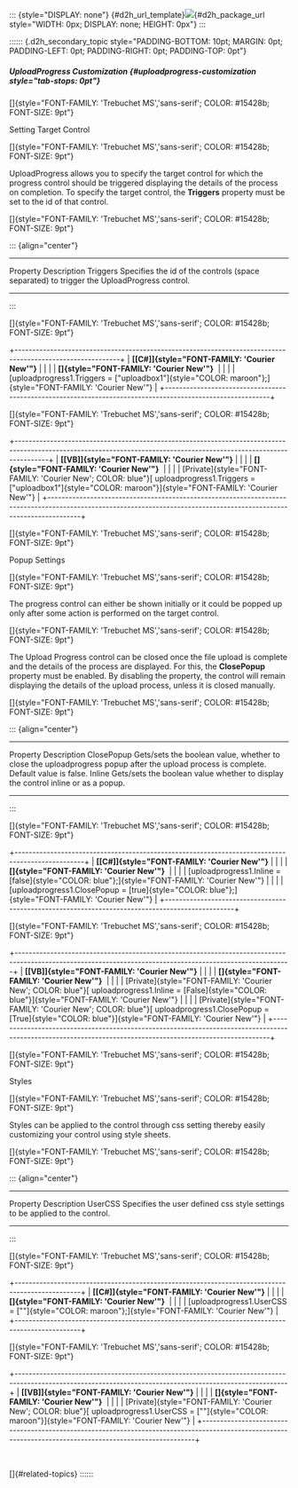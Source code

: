 ::: {style="DISPLAY: none"}
[](ms-xhelp:///?Id=d2h_url_template){#d2h_url_template}![](!package_url!){#d2h_package_url style="WIDTH: 0px; DISPLAY: none; HEIGHT: 0px"}
:::

:::::: {.d2h_secondary_topic style="PADDING-BOTTOM: 10pt; MARGIN: 0pt; PADDING-LEFT: 0pt; PADDING-RIGHT: 0pt; PADDING-TOP: 0pt"}
##### UploadProgress Customization {#uploadprogress-customization style="tab-stops: 0pt"}

[]{style="FONT-FAMILY: 'Trebuchet MS','sans-serif'; COLOR: #15428b; FONT-SIZE: 9pt"} 

Setting Target Control

[]{style="FONT-FAMILY: 'Trebuchet MS','sans-serif'; COLOR: #15428b; FONT-SIZE: 9pt"} 

UploadProgress allows you to specify the target control for which the progress control should be triggered displaying the details of the process on completion. To specify the target control, the **Triggers** property must be set to the id of that control.

[]{style="FONT-FAMILY: 'Trebuchet MS','sans-serif'; COLOR: #15428b; FONT-SIZE: 9pt"} 

::: {align="center"}
  ---------- -------------------------------------------------------------------------------------------
  Property   Description
  Triggers   Specifies the id of the controls (space separated) to trigger the UploadProgress control.
  ---------- -------------------------------------------------------------------------------------------
:::

[]{style="FONT-FAMILY: 'Trebuchet MS','sans-serif'; COLOR: #15428b; FONT-SIZE: 9pt"} 

+-----------------------------------------------------------------------------------------------------------+
| **[\[C#\]]{style="FONT-FAMILY: 'Courier New'"}**                                                          |
|                                                                                                           |
| **[]{style="FONT-FAMILY: 'Courier New'"}**                                                                |
|                                                                                                           |
| [uploadprogress1.Triggers = [\"uploadbox1\"]{style="COLOR: maroon"};]{style="FONT-FAMILY: 'Courier New'"} |
+-----------------------------------------------------------------------------------------------------------+

[]{style="FONT-FAMILY: 'Trebuchet MS','sans-serif'; COLOR: #15428b; FONT-SIZE: 9pt"} 

+---------------------------------------------------------------------------------------------------------------------------------------------------------------------+
| **[\[VB\]]{style="FONT-FAMILY: 'Courier New'"}**                                                                                                                    |
|                                                                                                                                                                     |
| **[]{style="FONT-FAMILY: 'Courier New'"}**                                                                                                                          |
|                                                                                                                                                                     |
| [Private]{style="FONT-FAMILY: 'Courier New'; COLOR: blue"}[ uploadprogress1.Triggers = [\"uploadbox1\"]{style="COLOR: maroon"}]{style="FONT-FAMILY: 'Courier New'"} |
+---------------------------------------------------------------------------------------------------------------------------------------------------------------------+

[]{style="FONT-FAMILY: 'Trebuchet MS','sans-serif'; COLOR: #15428b; FONT-SIZE: 9pt"} 

Popup Settings

[]{style="FONT-FAMILY: 'Trebuchet MS','sans-serif'; COLOR: #15428b; FONT-SIZE: 9pt"} 

The progress control can either be shown initially or it could be popped up only after some action is performed on the target control.

[]{style="FONT-FAMILY: 'Trebuchet MS','sans-serif'; COLOR: #15428b; FONT-SIZE: 9pt"} 

The Upload Progress control can be closed once the file upload is complete and the details of the process are displayed. For this, the **ClosePopup** property must be enabled. By disabling the property, the control will remain displaying the details of the upload process, unless it is closed manually.

[]{style="FONT-FAMILY: 'Trebuchet MS','sans-serif'; COLOR: #15428b; FONT-SIZE: 9pt"} 

::: {align="center"}
  ------------ --------------------------------------------------------------------------------------------------------------------------------------
  Property     Description
  ClosePopup   Gets/sets the boolean value, whether to close the uploadprogress popup after the upload process is complete. Default value is false.
  Inline       Gets/sets the boolean value whether to display the control inline or as a popup.
  ------------ --------------------------------------------------------------------------------------------------------------------------------------
:::

[]{style="FONT-FAMILY: 'Trebuchet MS','sans-serif'; COLOR: #15428b; FONT-SIZE: 9pt"} 

+-------------------------------------------------------------------------------------------------+
| **[\[C#\]]{style="FONT-FAMILY: 'Courier New'"}**                                                |
|                                                                                                 |
| **[]{style="FONT-FAMILY: 'Courier New'"}**                                                      |
|                                                                                                 |
| [uploadprogress1.Inline = [false]{style="COLOR: blue"};]{style="FONT-FAMILY: 'Courier New'"}    |
|                                                                                                 |
| [uploadprogress1.ClosePopup = [true]{style="COLOR: blue"};]{style="FONT-FAMILY: 'Courier New'"} |
+-------------------------------------------------------------------------------------------------+

[]{style="FONT-FAMILY: 'Trebuchet MS','sans-serif'; COLOR: #15428b; FONT-SIZE: 9pt"} 

+-----------------------------------------------------------------------------------------------------------------------------------------------------------+
| **[\[VB\]]{style="FONT-FAMILY: 'Courier New'"}**                                                                                                          |
|                                                                                                                                                           |
| **[]{style="FONT-FAMILY: 'Courier New'"}**                                                                                                                |
|                                                                                                                                                           |
| [Private]{style="FONT-FAMILY: 'Courier New'; COLOR: blue"}[ uploadprogress1.Inline = [False]{style="COLOR: blue"}]{style="FONT-FAMILY: 'Courier New'"}    |
|                                                                                                                                                           |
| [Private]{style="FONT-FAMILY: 'Courier New'; COLOR: blue"}[ uploadprogress1.ClosePopup = [True]{style="COLOR: blue"}]{style="FONT-FAMILY: 'Courier New'"} |
+-----------------------------------------------------------------------------------------------------------------------------------------------------------+

[]{style="FONT-FAMILY: 'Trebuchet MS','sans-serif'; COLOR: #15428b; FONT-SIZE: 9pt"} 

Styles

[]{style="FONT-FAMILY: 'Trebuchet MS','sans-serif'; COLOR: #15428b; FONT-SIZE: 9pt"} 

Styles can be applied to the control through css setting thereby easily customizing your control using style sheets.

[]{style="FONT-FAMILY: 'Trebuchet MS','sans-serif'; COLOR: #15428b; FONT-SIZE: 9pt"} 

::: {align="center"}
  ---------- -----------------------------------------------------------------------------
  Property   Description
  UserCSS    Specifies the user defined css style settings to be applied to the control.
  ---------- -----------------------------------------------------------------------------
:::

[]{style="FONT-FAMILY: 'Trebuchet MS','sans-serif'; COLOR: #15428b; FONT-SIZE: 9pt"} 

+------------------------------------------------------------------------------------------------+
| **[\[C#\]]{style="FONT-FAMILY: 'Courier New'"}**                                               |
|                                                                                                |
| **[]{style="FONT-FAMILY: 'Courier New'"}**                                                     |
|                                                                                                |
| [uploadprogress1.UserCSS = [\"\"]{style="COLOR: maroon"};]{style="FONT-FAMILY: 'Courier New'"} |
+------------------------------------------------------------------------------------------------+

[]{style="FONT-FAMILY: 'Trebuchet MS','sans-serif'; COLOR: #15428b; FONT-SIZE: 9pt"} 

+----------------------------------------------------------------------------------------------------------------------------------------------------------+
| **[\[VB\]]{style="FONT-FAMILY: 'Courier New'"}**                                                                                                         |
|                                                                                                                                                          |
| **[]{style="FONT-FAMILY: 'Courier New'"}**                                                                                                               |
|                                                                                                                                                          |
| [Private]{style="FONT-FAMILY: 'Courier New'; COLOR: blue"}[ uploadprogress1.UserCSS = [\"\"]{style="COLOR: maroon"}]{style="FONT-FAMILY: 'Courier New'"} |
+----------------------------------------------------------------------------------------------------------------------------------------------------------+

 

[]{#related-topics}
::::::
